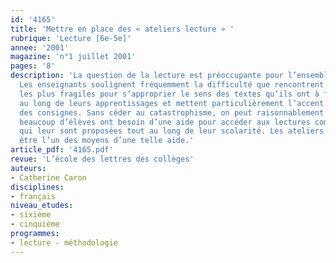 ```yaml
---
id: '4165'
title: 'Mettre en place des « ateliers lecture » '
rubrique: 'Lecture [6e-5e]'
annee: '2001'
magazine: 'n°1 juillet 2001'
pages: '8'
description: 'La question de la lecture est préoccupante pour l’ensemble des disciplines.
  Les enseignants soulignent fréquemment la difficulté que rencontrent leurs élèves
  les plus fragiles pour s’approprier le sens des textes qu’ils ont à fréquenter tout
  au long de leurs apprentissages et mettent particulièrement l’accent sur la lecture
  des consignes. Sans céder au catastrophisme, on peut raisonnablement constater que
  beaucoup d’élèves ont besoin d’une aide pour accéder aux lectures complexes et variées
  qui leur sont proposées tout au long de leur scolarité. Les ateliers lecture peuvent
  être l’un des moyens d’une telle aide.'
article_pdf: '4165.pdf'
revue: 'L’école des lettres des collèges'
auteurs:
- Catherine Caron
disciplines:
- français
niveau_etudes:
- sixième
- cinquième
programmes:
- lecture - méthodologie
---
```

